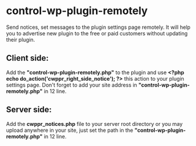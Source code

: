 # control-wp-plugin-remotely
Send notices, set messages to the plugin settings page remotely. It will help you to advertise new plugin to the free or paid customers without updating their plugin.


## Client side:
Add the __"control-wp-plugin-remotely.php"__ to the plugin and use __\<?php echo do_action('cwppr_right_side_notice'); \?>__ this action to your plugin settings page. Don't forget to add your site address in __"control-wp-plugin-remotely.php"__ in 12 line.

## Server side:
Add the __cwppr_notices.php__ file to your server root directory or you may upload anywhere in your site, just set the path in the __"control-wp-plugin-remotely.php"__ in 12 line.
